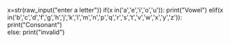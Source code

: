 x=str(raw_input("enter a letter"))
if(x in('a','e','i','o','u')):
	print("Vowel")
elif(x in('b','c','d','f','g','h','j','k','l','m','n','p','q','r','s','t','v','w','x','y','z')):
	print("Consonant")	
else:
	print("invalid")
